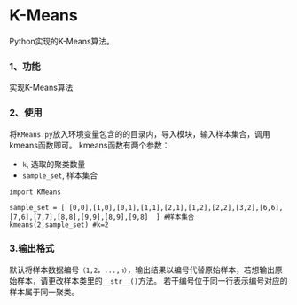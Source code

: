 K-Means
============

Python实现的K-Means算法。

### 1、功能
实现K-Means算法

### 2、使用
将```KMeans.py```放入环境变量包含的的目录内，导入模块，输入样本集合，调用kmeans函数即可。
kmeans函数有两个参数：
* ```k```, 选取的聚类数量
* ```sample_set```, 样本集合
```
import KMeans

sample_set = [ [0,0],[1,0],[0,1],[1,1],[2,1],[1,2],[2,2],[3,2],[6,6],[7,6],[7,7],[8,8],[9,9],[8,9],[9,8]  ] #样本集合
kmeans(2,sample_set) #k=2

```
### 3.输出格式
默认将样本数据编号```（1,2，...,n）```，输出结果以编号代替原始样本，若想输出原始样本，请更改样本类里的```__str__()```方法。
若干编号位于同一行表示编号对应的样本属于同一聚类。
